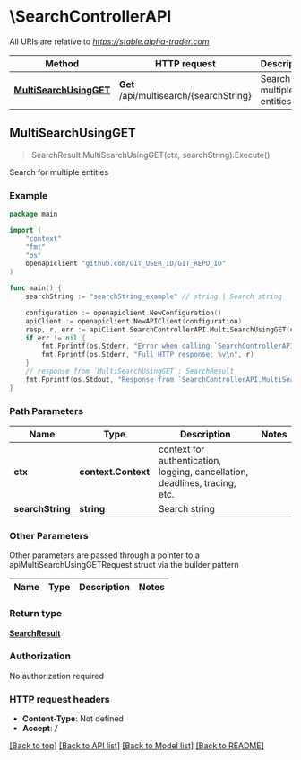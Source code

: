 # \SearchControllerAPI

All URIs are relative to *https://stable.alpha-trader.com*

Method | HTTP request | Description
------------- | ------------- | -------------
[**MultiSearchUsingGET**](SearchControllerAPI.md#MultiSearchUsingGET) | **Get** /api/multisearch/{searchString} | Search for multiple entities



## MultiSearchUsingGET

> SearchResult MultiSearchUsingGET(ctx, searchString).Execute()

Search for multiple entities

### Example

```go
package main

import (
	"context"
	"fmt"
	"os"
	openapiclient "github.com/GIT_USER_ID/GIT_REPO_ID"
)

func main() {
	searchString := "searchString_example" // string | Search string

	configuration := openapiclient.NewConfiguration()
	apiClient := openapiclient.NewAPIClient(configuration)
	resp, r, err := apiClient.SearchControllerAPI.MultiSearchUsingGET(context.Background(), searchString).Execute()
	if err != nil {
		fmt.Fprintf(os.Stderr, "Error when calling `SearchControllerAPI.MultiSearchUsingGET``: %v\n", err)
		fmt.Fprintf(os.Stderr, "Full HTTP response: %v\n", r)
	}
	// response from `MultiSearchUsingGET`: SearchResult
	fmt.Fprintf(os.Stdout, "Response from `SearchControllerAPI.MultiSearchUsingGET`: %v\n", resp)
}
```

### Path Parameters


Name | Type | Description  | Notes
------------- | ------------- | ------------- | -------------
**ctx** | **context.Context** | context for authentication, logging, cancellation, deadlines, tracing, etc.
**searchString** | **string** | Search string | 

### Other Parameters

Other parameters are passed through a pointer to a apiMultiSearchUsingGETRequest struct via the builder pattern


Name | Type | Description  | Notes
------------- | ------------- | ------------- | -------------


### Return type

[**SearchResult**](SearchResult.md)

### Authorization

No authorization required

### HTTP request headers

- **Content-Type**: Not defined
- **Accept**: */*

[[Back to top]](#) [[Back to API list]](../README.md#documentation-for-api-endpoints)
[[Back to Model list]](../README.md#documentation-for-models)
[[Back to README]](../README.md)

